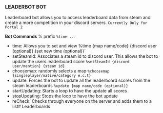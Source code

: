 ### LEADERBOT BOT
Leaderboard bot allows you to access leaderboard data from steam and create a more competition in your discord servers.
`Currently Only for Portal 2`

**Bot Commands**
% prefix
`%time ...`

- time: 
    Allows you to set and view 
    %time {map name/code} {discord  user (optional)} {set new time (optional)}`
- setSteamId:
    Associates a steam id to discord user. This allows the bot to update the users leaderboard score
    `%setSteamId {discord user/mention} {steam id}`
- choosemap:
    randomly selects a map
    `%choosemap {singleplayer/native/category e.c.t}`
- update:
    Forces the bot to update all the leaderboard scores from the steam leaderboards
    `%update {map name/code (optional)}`
- startUpdating:
    Starts a loop to have the update all scores
- stopUpdating:
    Stops the loop to have the bot update
- reCheck:
    Checks through everyone on the server and adds them to a list# Leaderboards
